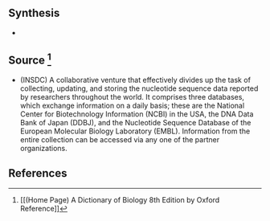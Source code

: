 ## Synthesis
- 
## Source [^1]
- (INSDC) A collaborative venture that effectively divides up the task of collecting, updating, and storing the nucleotide sequence data reported by researchers throughout the world. It comprises three databases, which exchange information on a daily basis; these are the National Center for Biotechnology Information (NCBI) in the USA, the DNA Data Bank of Japan (DDBJ), and the Nucleotide Sequence Database of the European Molecular Biology Laboratory (EMBL). Information from the entire collection can be accessed via any one of the partner organizations. 
## References

[^1]: [[(Home Page) A Dictionary of Biology 8th Edition by Oxford Reference]]